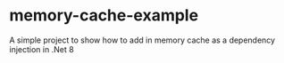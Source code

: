# memory-cache-example
A simple project to show how to add in memory cache as a dependency injection in .Net 8
